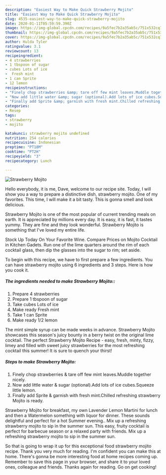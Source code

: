```yaml
---
description: "Easiest Way to Make Quick Strawberry Mojito"
title: "Easiest Way to Make Quick Strawberry Mojito"
slug: 4535-easiest-way-to-make-quick-strawberry-mojito
date: 2020-01-11T05:59:59.390Z
image: https://img-global.cpcdn.com/recipes/9a5fec7b2a35ab5c/751x532cq70/strawberry-mojito-recipe-main-photo.jpg
thumbnail: https://img-global.cpcdn.com/recipes/9a5fec7b2a35ab5c/751x532cq70/strawberry-mojito-recipe-main-photo.jpg
cover: https://img-global.cpcdn.com/recipes/9a5fec7b2a35ab5c/751x532cq70/strawberry-mojito-recipe-main-photo.jpg
author: Hulda Tyler
ratingvalue: 3.1
reviewcount: 13
recipeingredient:
- 4 strawberries
- 1 tbspoon of sugar
- cubes Lots of ice
-  Fresh mint
- 1 can Sprite
- 12 lemon
recipeinstructions:
- "Finely chop strawberries &amp; tare off few mint leaves.Muddle together nicely."
- "Now add little water &amp; sugar (optional).Add lots of ice cubes.Squeeze little lemon."
- "Finally add Sprite &amp; garnish with fresh mint.Chilled refreshing strawberry Mojito is ready."
categories:
- Resep
tags:
- strawberry
- mojito

katakunci: strawberry mojito undefined
nutrition: 254 calories
recipecuisine: Indonesian
preptime: "PT18M"
cooktime: "PT2H"
recipeyield: "3"
recipecategory: Lunch

---
```



![Strawberry Mojito](https://img-global.cpcdn.com/recipes/9a5fec7b2a35ab5c/751x532cq70/strawberry-mojito-recipe-main-photo.jpg)

Hello everybody, it is me, Dave, welcome to our recipe site. Today, I will show you a way to prepare a distinctive dish, strawberry mojito. One of my favorites. This time, I will make it a bit tasty. This is gonna smell and look delicious.

Strawberry Mojito is one of the most popular of current trending meals on earth. It is appreciated by millions every day. It is easy, it is fast, it tastes yummy. They are fine and they look wonderful. Strawberry Mojito is something that I've loved my entire life.

Stock Up Today On Your Favorite Wine. Compare Prices on Mojito Cocktail in Kitchen Gadets. Run one of the lime quarters around the rim of each cocktail glass, then dip the glasses into the sugar to rim; set aside.


To begin with this recipe, we have to first prepare a few ingredients. You can have strawberry mojito using 6 ingredients and 3 steps. Here is how you cook it.

##### The ingredients needed to make Strawberry Mojito::

1. Prepare 4 strawberries
1. Prepare 1 tbspoon of sugar
1. Take cubes Lots of ice
1. Make ready  Fresh mint
1. Take 1 can Sprite
1. Make ready 1/2 lemon


The mint simple syrup can be made weeks in advance. Strawberry Mojito showcases this season&#39;s juicy bounty in a berry twist on the original lime cocktail. The perfect Strawberry Mojito Recipe - easy, fresh, minty, fizzy, limey and filled with sweet juicy strawberries for the most refreshing cocktail this summer! It is sure to quench your thirst! 

##### Steps to make Strawberry Mojito:

1. Finely chop strawberries &amp; tare off few mint leaves.Muddle together nicely.
1. Now add little water &amp; sugar (optional).Add lots of ice cubes.Squeeze little lemon.
1. Finally add Sprite &amp; garnish with fresh mint.Chilled refreshing strawberry Mojito is ready.


Strawberry Mojito for breakfast, my own Lavender Lemon Martini for lunch and then a Watermelon something with liquor for dinner. These sounds delightful and perfect for a hot Summer evening.. Mix up a refreshing strawberry mojito to sip in the summer sun. This easy, fruity cocktail is perfect for barbecue season or a relaxed party with friends. Mix up a refreshing strawberry mojito to sip in the summer sun. 

So that is going to wrap it up for this exceptional food strawberry mojito recipe. Thank you very much for reading. I'm confident you can make this at home. There's gonna be more interesting food at home recipes coming up. Remember to save this page in your browser, and share it to your loved ones, colleague and friends. Thanks again for reading. Go on get cooking!
